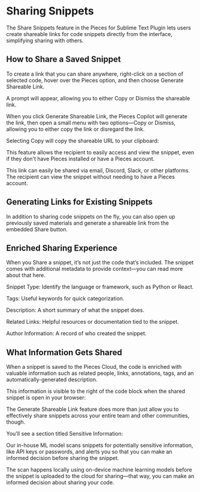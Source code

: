 # Sharing Snippets

The Share Snippets feature in the Pieces for Sublime Text Plugin lets users create shareable links for code snippets directly from the interface, simplifying sharing with others.

## How to Share a Saved Snippet

To create a link that you can share anywhere, right-click on a section of selected code, hover over the Pieces option, and then choose Generate Shareable Link.

A prompt will appear, allowing you to either Copy or Dismiss the shareable link.



When you click Generate Shareable Link, the Pieces Copilot will generate the link, then open a small menu with two options—Copy or Dismiss, allowing you to either copy the link or disregard the link.

Selecting Copy will copy the shareable URL to your clipboard:



This feature allows the recipient to easily access and view the snippet, even if they don't have Pieces installed or have a Pieces account.

This link can easily be shared via email, Discord, Slack, or other platforms. The recipient can view the snippet without needing to have a Pieces account.

## Generating Links for Existing Snippets

In addition to sharing code snippets on the fly, you can also open up previously saved materials and generate a shareable link from the embedded Share button.



## Enriched Sharing Experience

When you Share a snippet, it’s not just the code that’s included. The snippet comes with additional metadata to provide context—you can read more about that here.

Snippet Type: Identify the language or framework, such as Python or React.

Tags: Useful keywords for quick categorization.

Description: A short summary of what the snippet does.

Related Links: Helpful resources or documentation tied to the snippet.

Author Information: A record of who created the snippet.



## What Information Gets Shared

When a snippet is saved to the Pieces Cloud, the code is enriched with valuable information such as related people, links, annotations, tags, and an automatically-generated description.

This information is visible to the right of the code block when the shared snippet is open in your browser:



The Generate Shareable Link feature does more than just allow you to effectively share snippets across your entire team and other communities, though.

You'll see a section titled Sensitive Information:



Our in-house ML model scans snippets for potentially sensitive information, like API keys or passwords, and alerts you so that you can make an informed decision before sharing the snippet.  

The scan happens locally using on-device machine learning models before the snippet is uploaded to the cloud for sharing—that way, you can make an informed decision about sharing your code.
